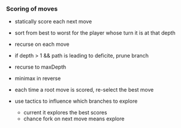 
### Scoring of moves
- statically score each next move
- sort from best to worst for the player whose turn it is at that depth
- recurse on each move

- if depth > 1 && path is leading to deficite, prune branch
- recurse to maxDepth
- minimax in reverse
- each time a root move is scored, re-select the best move

- use tactics to influence which branches to explore
  - current it explores the best scores
  - chance fork on next move means explore
